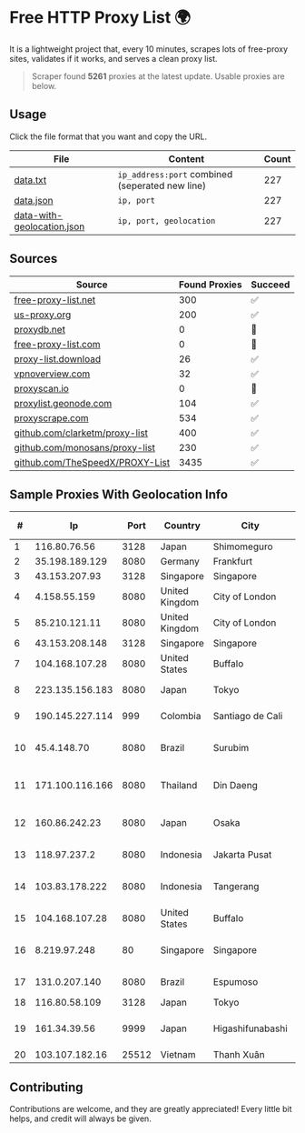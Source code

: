 
# Free HTTP Proxy List 🌍

It is a lightweight project that, every 10 minutes, scrapes lots of free-proxy sites, validates if it works, and serves a clean proxy list.


> Scraper found **5261** proxies at the latest update. Usable proxies are below.

## Usage

Click the file format that you want and copy the URL.


|File|Content|Count|
|----|-------|-----|
|[data.txt](https://raw.githubusercontent.com/themiralay/Proxy-List-World/master/data.txt)|`ip_address:port` combined (seperated new line)|227|
|[data.json](https://raw.githubusercontent.com/themiralay/Proxy-List-World/master/data.json)|`ip, port`|227|
|[data-with-geolocation.json](https://raw.githubusercontent.com/themiralay/Proxy-List-World/master/data-with-geolocation.json)|`ip, port, geolocation`|227|

## Sources

|Source|Found Proxies|Succeed|
|------|-------------|-------|
|[free-proxy-list.net](https://free-proxy-list.net)|300|✅|
|[us-proxy.org](https://www.us-proxy.org)|200|✅|
|[proxydb.net](http://proxydb.net)|0|🚫|
|[free-proxy-list.com](https://free-proxy-list.com/?page=&port=&type%5B%5D=http&type%5B%5D=https&up_time=0&search=Search)|0|🚫|
|[proxy-list.download](https://www.proxy-list.download/HTTP)|26|✅|
|[vpnoverview.com](https://vpnoverview.com/privacy/anonymous-browsing/free-proxy-servers)|32|✅|
|[proxyscan.io](https://www.proxyscan.io)|0|🚫|
|[proxylist.geonode.com](https://proxylist.geonode.com/api/proxy-list?limit=300&page=1&sort_by=lastChecked&sort_type=desc&protocols=http,https)|104|✅|
|[proxyscrape.com](https://api.proxyscrape.com/v2/?request=displayproxies&protocol=http&timeout=10000&country=all&ssl=all&anonymity=all)|534|✅|
|[github.com/clarketm/proxy-list](https://raw.githubusercontent.com/clarketm/proxy-list/master/proxy-list-raw.txt)|400|✅|
|[github.com/monosans/proxy-list](https://raw.githubusercontent.com/monosans/proxy-list/main/proxies/http.txt)|230|✅|
|[github.com/TheSpeedX/PROXY-List](https://raw.githubusercontent.com/TheSpeedX/PROXY-List/master/http.txt)|3435|✅|


## Sample Proxies With Geolocation Info

|#|Ip|Port|Country|City|Internet Service Provider|
|-|--|----|-------|----|-------------------------|
|1|116.80.76.56|3128|Japan|Shimomeguro|InfoSphere|
|2|35.198.189.129|8080|Germany|Frankfurt|Google LLC|
|3|43.153.207.93|3128|Singapore|Singapore|Aceville Pte.ltd|
|4|4.158.55.159|8080|United Kingdom|City of London|Microsoft Corporation|
|5|85.210.121.11|8080|United Kingdom|City of London|Microsoft Corporation|
|6|43.153.208.148|3128|Singapore|Singapore|Aceville Pte.ltd|
|7|104.168.107.28|8080|United States|Buffalo|HostPapa|
|8|223.135.156.183|8080|Japan|Tokyo|So-net Corporation|
|9|190.145.227.114|999|Colombia|Santiago de Cali|Telmex Colombia S.A.|
|10|45.4.148.70|8080|Brazil|Surubim|Fausto Silva de Almeida Serviços - ME|
|11|171.100.116.166|8080|Thailand|Din Daeng|True Internet Corporation CO. Ltd.|
|12|160.86.242.23|8080|Japan|Osaka|Sony Network Communications Inc|
|13|118.97.237.2|8080|Indonesia|Jakarta Pusat|PT. TELKOM INDONESIA|
|14|103.83.178.222|8080|Indonesia|Tangerang|PT SOLUSI TRIMEGAH PERSADA|
|15|104.168.107.28|8080|United States|Buffalo|HostPapa|
|16|8.219.97.248|80|Singapore|Singapore|Alibaba (US) Technology Co., Ltd.|
|17|131.0.207.140|8080|Brazil|Espumoso|CB NET TELECOM LTDA|
|18|116.80.58.109|3128|Japan|Tokyo|InfoSphere|
|19|161.34.39.56|9999|Japan|Higashifunabashi|NTT PC Communications, Inc.|
|20|103.107.182.16|25512|Vietnam|Thanh Xuân|PEGA|



## Contributing

Contributions are welcome, and they are greatly appreciated! Every
little bit helps, and credit will always be given.

